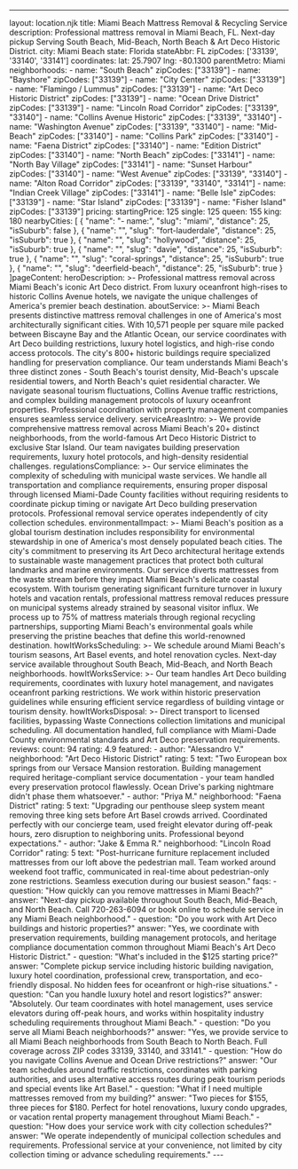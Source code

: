 ---
layout: location.njk
title: Miami Beach Mattress Removal & Recycling Service
description: Professional mattress removal in Miami Beach, FL. Next-day pickup Serving South Beach, Mid-Beach, North Beach & Art Deco Historic District.
city: Miami Beach state: Florida stateAbbr: FL zipCodes: ['33139', '33140', '33141'] coordinates: lat: 25.7907 lng: -80.1300 parentMetro: Miami neighborhoods: - name: "South Beach" zipCodes: ["33139"] - name: "Bayshore" zipCodes: ["33139"] - name: "City Center" zipCodes: ["33139"] - name: "Flamingo / Lummus" zipCodes: ["33139"] - name: "Art Deco Historic District" zipCodes: ["33139"] - name: "Ocean Drive District" zipCodes: ["33139"] - name: "Lincoln Road Corridor" zipCodes: ["33139", "33140"] - name: "Collins Avenue Historic" zipCodes: ["33139", "33140"] - name: "Washington Avenue" zipCodes: ["33139", "33140"] - name: "Mid-Beach" zipCodes: ["33140"] - name: "Collins Park" zipCodes: ["33140"] - name: "Faena District" zipCodes: ["33140"] - name: "Edition District" zipCodes: ["33140"] - name: "North Beach" zipCodes: ["33141"] - name: "North Bay Village" zipCodes: ["33141"] - name: "Sunset Harbour" zipCodes: ["33140"] - name: "West Avenue" zipCodes: ["33139", "33140"] - name: "Alton Road Corridor" zipCodes: ["33139", "33140", "33141"] - name: "Indian Creek Village" zipCodes: ["33141"] - name: "Belle Isle" zipCodes: ["33139"] - name: "Star Island" zipCodes: ["33139"] - name: "Fisher Island" zipCodes: ["33139"] pricing: startingPrice: 125 single: 125 queen: 155 king: 180 nearbyCities: [ { "name": "- name:", "slug": "miami", "distance": 25, "isSuburb": false }, { "name": "", "slug": "fort-lauderdale", "distance": 25, "isSuburb": true }, { "name": "", "slug": "hollywood", "distance": 25, "isSuburb": true }, { "name": "", "slug": "davie", "distance": 25, "isSuburb": true }, { "name": "", "slug": "coral-springs", "distance": 25, "isSuburb": true }, { "name": "", "slug": "deerfield-beach", "distance": 25, "isSuburb": true } ]pageContent: heroDescription: >- Professional mattress removal across Miami Beach's iconic Art Deco district. From luxury oceanfront high-rises to historic Collins Avenue hotels, we navigate the unique challenges of America's premier beach destination. aboutService: >- Miami Beach presents distinctive mattress removal challenges in one of America's most architecturally significant cities. With 10,571 people per square mile packed between Biscayne Bay and the Atlantic Ocean, our service coordinates with Art Deco building restrictions, luxury hotel logistics, and high-rise condo access protocols. The city's 800+ historic buildings require specialized handling for preservation compliance. Our team understands Miami Beach's three distinct zones - South Beach's tourist density, Mid-Beach's upscale residential towers, and North Beach's quiet residential character. We navigate seasonal tourism fluctuations, Collins Avenue traffic restrictions, and complex building management protocols of luxury oceanfront properties. Professional coordination with property management companies ensures seamless service delivery. serviceAreasIntro: >- We provide comprehensive mattress removal across Miami Beach's 20+ distinct neighborhoods, from the world-famous Art Deco Historic District to exclusive Star Island. Our team navigates building preservation requirements, luxury hotel protocols, and high-density residential challenges. regulationsCompliance: >- Our service eliminates the complexity of scheduling with municipal waste services. We handle all transportation and compliance requirements, ensuring proper disposal through licensed Miami-Dade County facilities without requiring residents to coordinate pickup timing or navigate Art Deco building preservation protocols. Professional removal service operates independently of city collection schedules. environmentalImpact: >- Miami Beach's position as a global tourism destination includes responsibility for environmental stewardship in one of America's most densely populated beach cities. The city's commitment to preserving its Art Deco architectural heritage extends to sustainable waste management practices that protect both cultural landmarks and marine environments. Our service diverts mattresses from the waste stream before they impact Miami Beach's delicate coastal ecosystem. With tourism generating significant furniture turnover in luxury hotels and vacation rentals, professional mattress removal reduces pressure on municipal systems already strained by seasonal visitor influx. We process up to 75% of mattress materials through regional recycling partnerships, supporting Miami Beach's environmental goals while preserving the pristine beaches that define this world-renowned destination. howItWorksScheduling: >- We schedule around Miami Beach's tourism seasons, Art Basel events, and hotel renovation cycles. Next-day service available throughout South Beach, Mid-Beach, and North Beach neighborhoods. howItWorksService: >- Our team handles Art Deco building requirements, coordinates with luxury hotel management, and navigates oceanfront parking restrictions. We work within historic preservation guidelines while ensuring efficient service regardless of building vintage or tourism density. howItWorksDisposal: >- Direct transport to licensed facilities, bypassing Waste Connections collection limitations and municipal scheduling. All documentation handled, full compliance with Miami-Dade County environmental standards and Art Deco preservation requirements. reviews: count: 94 rating: 4.9 featured: - author: "Alessandro V." neighborhood: "Art Deco Historic District" rating: 5 text: "Two European box springs from our Versace Mansion restoration. Building management required heritage-compliant service documentation - your team handled every preservation protocol flawlessly. Ocean Drive's parking nightmare didn't phase them whatsoever." - author: "Priya M." neighborhood: "Faena District" rating: 5 text: "Upgrading our penthouse sleep system meant removing three king sets before Art Basel crowds arrived. Coordinated perfectly with our concierge team, used freight elevator during off-peak hours, zero disruption to neighboring units. Professional beyond expectations." - author: "Jake & Emma R." neighborhood: "Lincoln Road Corridor" rating: 5 text: "Post-hurricane furniture replacement included mattresses from our loft above the pedestrian mall. Team worked around weekend foot traffic, communicated in real-time about pedestrian-only zone restrictions. Seamless execution during our busiest season." faqs: - question: "How quickly can you remove mattresses in Miami Beach?" answer: "Next-day pickup available throughout South Beach, Mid-Beach, and North Beach. Call 720-263-6094 or book online to schedule service in any Miami Beach neighborhood." - question: "Do you work with Art Deco buildings and historic properties?" answer: "Yes, we coordinate with preservation requirements, building management protocols, and heritage compliance documentation common throughout Miami Beach's Art Deco Historic District." - question: "What's included in the $125 starting price?" answer: "Complete pickup service including historic building navigation, luxury hotel coordination, professional crew, transportation, and eco-friendly disposal. No hidden fees for oceanfront or high-rise situations." - question: "Can you handle luxury hotel and resort logistics?" answer: "Absolutely. Our team coordinates with hotel management, uses service elevators during off-peak hours, and works within hospitality industry scheduling requirements throughout Miami Beach." - question: "Do you serve all Miami Beach neighborhoods?" answer: "Yes, we provide service to all Miami Beach neighborhoods from South Beach to North Beach. Full coverage across ZIP codes 33139, 33140, and 33141." - question: "How do you navigate Collins Avenue and Ocean Drive restrictions?" answer: "Our team schedules around traffic restrictions, coordinates with parking authorities, and uses alternative access routes during peak tourism periods and special events like Art Basel." - question: "What if I need multiple mattresses removed from my building?" answer: "Two pieces for $155, three pieces for $180. Perfect for hotel renovations, luxury condo upgrades, or vacation rental property management throughout Miami Beach." - question: "How does your service work with city collection schedules?" answer: "We operate independently of municipal collection schedules and requirements. Professional service at your convenience, not limited by city collection timing or advance scheduling requirements." ---